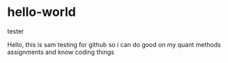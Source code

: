 # hello-world
tester

Hello, this is sam testing for github so i can do good on my quant methods assignments and know coding things
